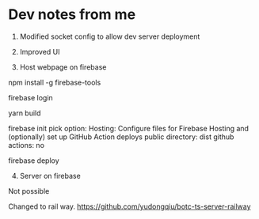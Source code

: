# Dev notes from me

1. Modified socket config to allow dev server deployment

2. Improved UI

3. Host webpage on firebase

npm install -g firebase-tools

firebase login 

yarn build

firebase init
  pick option: 
  Hosting: Configure files for Firebase Hosting and (optionally) set up GitHub Action deploys
  public directory: dist
  github actions: no


firebase deploy



4. Server on firebase

Not possible

Changed to rail way. https://github.com/yudongqiu/botc-ts-server-railway